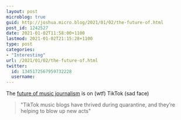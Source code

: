 ```yaml
---
layout: post
microblog: true
guid: http://joshua.micro.blog/2021/01/02/the-future-of.html
post_id: 1242527
date: 2021-01-02T11:58:00+1100
lastmod: 2021-01-02T21:15:28+1100
type: post
categories:
- "Interesting"
url: /2021/01/02/the-future-of.html
twitter:
  id: 1345172567959732228
  username: 
---
```

The [future of music journalism](https://www.rollingstone.com/music/music-features/tiktok-music-journalism-1103594/) is on (wtf) TikTok (sad face)

> "TikTok music blogs have thrived during quarantine, and they’re helping to blow up new acts"
